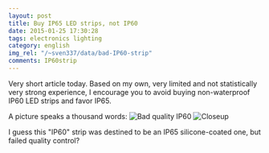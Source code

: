 ```yaml
---
layout: post
title: Buy IP65 LED strips, not IP60
date: 2015-01-25 17:30:28
tags: electronics lighting
category: english
img_rel: "/~sven337/data/bad-IP60-strip"
comments: IP60strip
---
```


Very short article today. Based on my own, very limited and not statistically very strong experience, I encourage you to avoid buying non-waterproof IP60 LED strips and favor IP65.

A picture speaks a thousand words:
![Bad quality IP60](badsolder1.jpg)
![Closeup](badsolder2.jpg)

I guess this "IP60" strip was destined to be an IP65 silicone-coated one, but failed quality control? 


<script>
    $(document).ready(function() {
        $("a[href$='.jpg'],a[href$='.jpeg'],a[href$='.png'],a[href$='.gif']").attr('rel', 'gallery').fancybox();
    });
</script>

